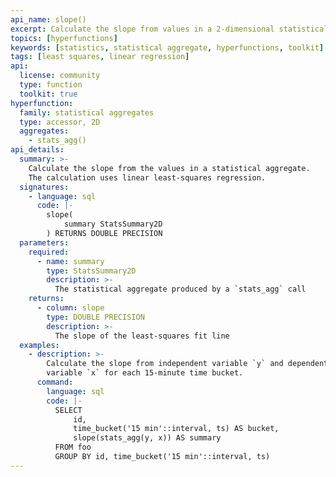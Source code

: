 ```yaml
---
api_name: slope()
excerpt: Calculate the slope from values in a 2-dimensional statistical aggregate
topics: [hyperfunctions]
keywords: [statistics, statistical aggregate, hyperfunctions, toolkit]
tags: [least squares, linear regression]
api:
  license: community
  type: function
  toolkit: true
hyperfunction:
  family: statistical aggregates
  type: accessor, 2D
  aggregates:
    - stats_agg()
api_details:
  summary: >-
    Calculate the slope from the values in a statistical aggregate.
    The calculation uses linear least-squares regression.
  signatures:
    - language: sql
      code: |-
        slope(
            summary StatsSummary2D
        ) RETURNS DOUBLE PRECISION
  parameters:
    required:
      - name: summary
        type: StatsSummary2D
        description: >-
          The statistical aggregate produced by a `stats_agg` call
    returns:
      - column: slope
        type: DOUBLE PRECISION
        description: >-
          The slope of the least-squares fit line
  examples:
    - description: >-
        Calculate the slope from independent variable `y` and dependent
        variable `x` for each 15-minute time bucket.
      command:
        language: sql
        code: |-
          SELECT
              id,
              time_bucket('15 min'::interval, ts) AS bucket,
              slope(stats_agg(y, x)) AS summary
          FROM foo
          GROUP BY id, time_bucket('15 min'::interval, ts)
---
```



